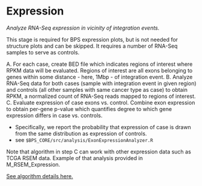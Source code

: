 # Expression

*Analyze RNA-Seq expression in vicinity of integration events.*


This stage is required for BPS expression plots, but is not needed for structure plots and can
be skipped.  It requires a number of RNA-Seq samples to serve as controls.

A. For each case, create BED file which indicates regions of interest where RPKM data will be evaluated.
   Regions of interest are all exons belonging to genes within some distance - here, 1Mbp - of integration event.
B. Analyze RNA-Seq data for both cases (sample with integration event in given region)
   and controls (all other samples with same cancer type as case) to obtain RPKM, a normalized count of 
   RNA-Seq reads mapped to regions of interest.  
C. Evaluate expression of case exons vs. control. Combine exon expression to obtain per-gene p-value
   which quantifies degree to which gene expression differs in case vs. controls.
   - Specifically, we report the probability that expression of case is drawn from the same distribution as expression
     of controls.
   - see `$BPS_CORE/src/analysis/ExonExpressionAnalyzer.R`

Note that algorithm in step C can work with other expression data such as TCGA RSEM data.  Example of that analysis provided
in M_RSEM_Expression.


[See algorithm details here.](AlgorithmDetails.md)
